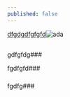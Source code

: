 ```yaml
---
published: false
---
```

[dfgdgdfgfgfd](fds "fs")![ada]({{site.baseurl}}/_posts/cover.jpg)
##

gdfgfdg###

fgdfgfd###

###

fgdfg###


